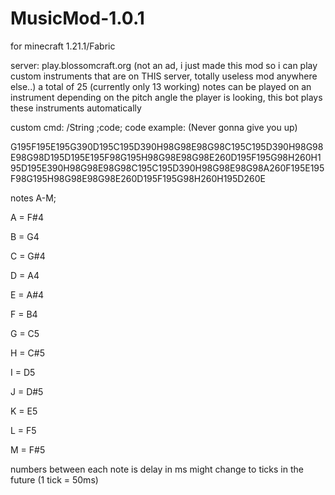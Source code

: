 # MusicMod-1.0.1

for minecraft 1.21.1/Fabric

server: play.blossomcraft.org (not an ad, i just made this mod so i can play custom instruments that are on THIS server, totally useless mod anywhere else..)
a total of 25 (currently only 13 working) notes can be played on an instrument depending on the pitch angle the player is looking, this bot plays these instruments automatically

custom cmd: /String ;code;
code example:  (Never gonna give you up)

 G195F195E195G390D195C195D390H98G98E98G98C195C195D390H98G98E98G98D195D195E195F98G195H98G98E98G98E260D195F195G98H260H195D195E390H98G98E98G98C195C195D390H98G98E98G98A260F195E195F98G195H98G98E98G98E260D195F195G98H260H195D260E

notes A-M;

A = F#4
    
B = G4
    
C = G#4
    
D = A4
    
E = A#4
    
F = B4
    
G = C5
    
H = C#5
    
I = D5
    
J = D#5
    
K = E5
    
L = F5
    
M = F#5

numbers between each note is delay in ms
might change to ticks in the future (1 tick = 50ms)

